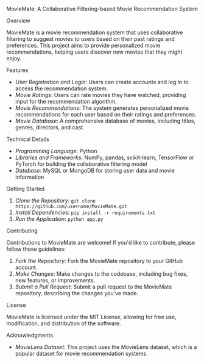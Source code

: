 MovieMate: A Collaborative Filtering-based Movie Recommendation System

Overview

MovieMate is a movie recommendation system that uses collaborative filtering to suggest movies to users based on their past ratings and preferences. This project aims to provide personalized movie recommendations, helping users discover new movies that they might enjoy.

Features

- *User Registration and Login*: Users can create accounts and log in to access the recommendation system.
- *Movie Ratings*: Users can rate movies they have watched, providing input for the recommendation algorithm.
- *Movie Recommendations*: The system generates personalized movie recommendations for each user based on their ratings and preferences.
- *Movie Database*: A comprehensive database of movies, including titles, genres, directors, and cast.

Technical Details

- *Programming Language*: Python
- *Libraries and Frameworks*: NumPy, pandas, scikit-learn, TensorFlow or PyTorch for building the collaborative filtering model
- *Database*: MySQL or MongoDB for storing user data and movie information

Getting Started

1. *Clone the Repository*: `git clone https://github.com/username/MovieMate.git`
2. *Install Dependencies*: `pip install -r requirements.txt`
3. *Run the Application*: `python app.py`

Contributing

Contributions to MovieMate are welcome! If you'd like to contribute, please follow these guidelines:

1. *Fork the Repository*: Fork the MovieMate repository to your GitHub account.
2. *Make Changes*: Make changes to the codebase, including bug fixes, new features, or improvements.
3. *Submit a Pull Request*: Submit a pull request to the MovieMate repository, describing the changes you've made.

License

MovieMate is licensed under the MIT License, allowing for free use, modification, and distribution of the software.

Acknowledgments

- *MovieLens Dataset*: This project uses the MovieLens dataset, which is a popular dataset for movie recommendation systems.

